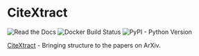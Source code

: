 # CiteXtract

![Read the Docs](https://img.shields.io/readthedocs/citextract.svg) ![Docker Build Status](https://img.shields.io/docker/build/kmjjacobs/citextract.svg) ![PyPI - Python Version](https://img.shields.io/pypi/pyversions/citextract.svg)

[CiteXtract](https://www.citextract.com/) - Bringing structure to the papers on ArXiv.